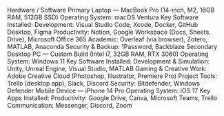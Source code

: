 






































Hardware / Software
Primary Laptop — MacBook Pro (14-inch, M2, 16GB RAM, 512GB SSD)
    Operating System: macOS Ventura
    Key Software Installed:
        Development: Visual Studio Code, Xcode, Docker, GitHub Desktop, Figma
        Productivity: Notion, Google Workspace (Docs, Sheets, Drive), Microsoft Office 365
        Academic: Overleaf (via browser), Zotero, MATLAB, Anaconda
        Security & Backup: 1Password, Backblaze
Secondary Desktop PC — Custom Build (Intel i7, 32GB RAM, RTX 3060)
    Operating System: Windows 11
    Key Software Installed:
        Development & Simulation: Unity, Unreal Engine, Visual Studio, MATLAB
        Gaming & Creative Work: Adobe Creative Cloud (Photoshop, Illustrator, Premiere Pro)
        Project Tools: Trello (desktop app), Slack, Discord
        Security: Bitdefender, Windows Defender
Mobile Device — iPhone 14 Pro
    Operating System: iOS 17
    Key Apps Installed:
        Productivity: Google Drive, Canva, Microsoft Teams, Trello
        Communication: Messenger, Discord, Zoom